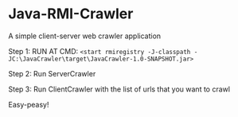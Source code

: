 # Java-RMI-Crawler
A simple client-server web crawler application


Step 1: RUN AT CMD: `<start rmiregistry -J-classpath -JC:\JavaCrawler\target\JavaCrawler-1.0-SNAPSHOT.jar>`

Step 2: Run ServerCrawler

Step 3: Run ClientCrawler with the list of urls that you want to crawl

Easy-peasy!
